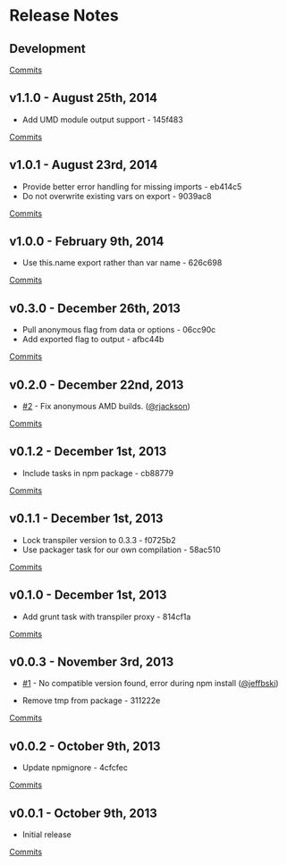 # Release Notes

## Development

[Commits](https://github.com/kpdecker/es6-module-packager/compare/v1.1.0...master)

## v1.1.0 - August 25th, 2014
- Add UMD module output support - 145f483

[Commits](https://github.com/kpdecker/es6-module-packager/compare/v1.0.1...v1.1.0)

## v1.0.1 - August 23rd, 2014
- Provide better error handling for missing imports - eb414c5
- Do not overwrite existing vars on export - 9039ac8

[Commits](https://github.com/kpdecker/es6-module-packager/compare/v1.0.0...v1.0.1)

## v1.0.0 - February 9th, 2014
- Use this.name export rather than var name - 626c698

[Commits](https://github.com/kpdecker/es6-module-packager/compare/v0.3.0...v1.0.0)

## v0.3.0 - December 26th, 2013
- Pull anonymous flag from data or options - 06cc90c
- Add exported flag to output - afbc44b

[Commits](https://github.com/kpdecker/es6-module-packager/compare/v0.2.0...v0.3.0)

## v0.2.0 - December 22nd, 2013
- [#2](https://github.com/kpdecker/es6-module-packager/pull/2) - Fix anonymous AMD builds. ([@rjackson](https://api.github.com/users/rjackson))

[Commits](https://github.com/kpdecker/es6-module-packager/compare/v0.1.2...v0.2.0)

## v0.1.2 - December 1st, 2013

- Include tasks in npm package - cb88779

[Commits](https://github.com/kpdecker/es6-module-packager/compare/v0.1.1...v0.1.2)

## v0.1.1 - December 1st, 2013

- Lock transpiler version to 0.3.3 - f0725b2
- Use packager task for our own compilation - 58ac510

[Commits](https://github.com/kpdecker/es6-module-packager/compare/v0.1.0...v0.1.1)

## v0.1.0 - December 1st, 2013

- Add grunt task with transpiler proxy - 814cf1a

[Commits](https://github.com/kpdecker/es6-module-packager/compare/v0.0.3...v0.1.0)

## v0.0.3 - November 3rd, 2013

- [#1](https://github.com/kpdecker/es6-module-packager/issues/1) - No compatible version found, error during npm install ([@jeffbski](https://api.github.com/users/jeffbski))

- Remove tmp from package - 311222e

[Commits](https://github.com/kpdecker/es6-module-packager/compare/v0.0.2...v0.0.3)

## v0.0.2 - October 9th, 2013

- Update npmignore - 4cfcfec

[Commits](https://github.com/kpdecker/es6-module-packager/compare/v0.0.1...v0.0.2)

## v0.0.1 - October 9th, 2013

- Initial release

[Commits](https://github.com/kpdecker/es6-module-packager/compare/59d6737...v0.0.1)
